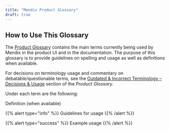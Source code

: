 ```yaml
---
title: "Mendix Product Glossary"
draft: true
---
```


## How to Use This Glossary

The [Product Glossary](glossary) contains the main terms currently being used by Mendix in the product UI and in the documentation. The purpose of this glossary is to provide guidelines on spelling and usage as well as definitions when available.

For decisions on terminology usage and commentary on debatable/questionable terms, see the [Outdated & Incorrect Terminology – Decisions & Usage](glossary#decisions) section of the *Product Glossary*.

Under each term are the following:

Definition (when available)

{{% alert type="info" %}}
Guidelines for usage
{{% /alert %}}

{{% alert type="success" %}}
Example usage
{{% /alert %}}
